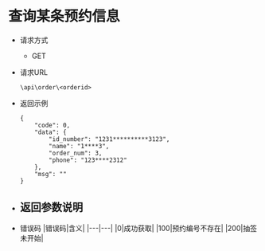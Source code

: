 # 查询某条预约信息

- 请求方式
    - GET
    
- 请求URL

    `\api\order\<orderid>`
    

- 返回示例
    ```
    {
        "code": 0,
        "data": {
            "id_number": "1231**********3123",
            "name": "1****3",
            "order_num": 3,
            "phone": "123****2312"
        },
        "msg": ""
    }
    ```

- 返回参数说明
    - 
    
- 错误码
|错误码|含义|
|---|---|
|0|成功获取|
|100|预约编号不存在|
|200|抽签未开始|
    
